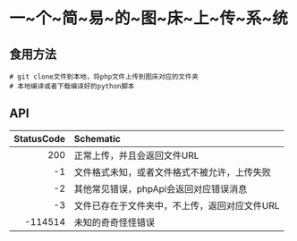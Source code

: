 # 一~个~简~易~的~图~床~上~传~系~统

##  食用方法
```
# git clone文件到本地，将php文件上传到图床对应的文件夹
# 本地编译或者下载编译好的python脚本
```

## API
| StatusCode | Schematic |
| -: | :- |
| 200 | 正常上传，并且会返回文件URL |
| -1 | 文件格式未知，或者文件格式不被允许，上传失败 |
| -2 | 其他常见错误，phpApi会返回对应错误消息 |
| -3 | 文件已存在于文件夹中，不上传，返回对应文件URL |
| -114514 | 未知的奇奇怪怪错误 |
